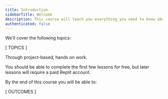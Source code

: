 ```yaml
---
title: Introduction
sidebarTitle: Welcome
description: This course will teach you everything you need to know about vibe coding on Replit.
authenticated: false
---
```


We'll cover the following topics:

[ TOPICS ]

Through project-based, hands on work. 

You should be able to complete the first few lessons for free, but later lessons will require a paid Replit account.

By the end of this course you will be able to:

[ OUTCOMES ]